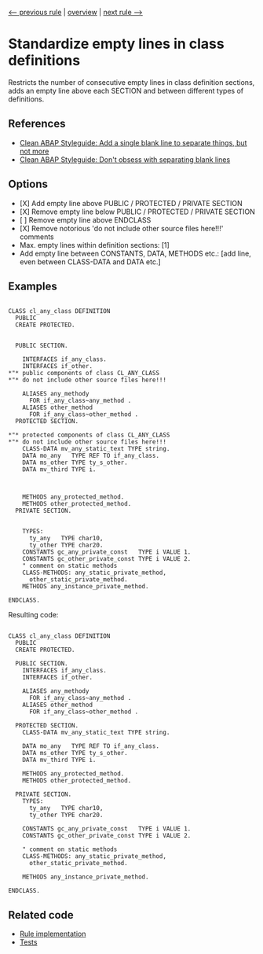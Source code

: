 [<-- previous rule](EmptyLinesOutsideMethodsRule.md) | [overview](../rules.md) | [next rule -->](SpacesInEmptyBracketsRule.md)

# Standardize empty lines in class definitions

Restricts the number of consecutive empty lines in class definition sections, adds an empty line above each SECTION and between different types of definitions.

## References

* [Clean ABAP Styleguide: Add a single blank line to separate things, but not more](https://github.com/SAP/styleguides/blob/main/clean-abap/CleanABAP.md#add-a-single-blank-line-to-separate-things-but-not-more)
* [Clean ABAP Styleguide: Don't obsess with separating blank lines](https://github.com/SAP/styleguides/blob/main/clean-abap/CleanABAP.md#dont-obsess-with-separating-blank-lines)

## Options

* \[X\] Add empty line above PUBLIC / PROTECTED / PRIVATE SECTION
* \[X\] Remove empty line below PUBLIC / PROTECTED / PRIVATE SECTION
* \[ \] Remove empty line above ENDCLASS
* \[X\] Remove notorious 'do not include other source files here\!\!\!' comments
* Max. empty lines within definition sections: \[1\] 
* Add empty line between CONSTANTS, DATA, METHODS etc.: \[add line, even between CLASS-DATA and DATA etc.\]

## Examples


```ABAP

CLASS cl_any_class DEFINITION
  PUBLIC
  CREATE PROTECTED.


  PUBLIC SECTION.

    INTERFACES if_any_class.
    INTERFACES if_other.
*"* public components of class CL_ANY_CLASS
*"* do not include other source files here!!!

    ALIASES any_methody
      FOR if_any_class~any_method .
    ALIASES other_method
      FOR if_any_class~other_method .
  PROTECTED SECTION.

*"* protected components of class CL_ANY_CLASS
*"* do not include other source files here!!!
    CLASS-DATA mv_any_static_text TYPE string.
    DATA mo_any   TYPE REF TO if_any_class.
    DATA ms_other TYPE ty_s_other.
    DATA mv_third TYPE i.



    METHODS any_protected_method.
    METHODS other_protected_method.
  PRIVATE SECTION.


    TYPES:
      ty_any   TYPE char10,
      ty_other TYPE char20.
    CONSTANTS gc_any_private_const   TYPE i VALUE 1.
    CONSTANTS gc_other_private_const TYPE i VALUE 2.
    " comment on static methods
    CLASS-METHODS: any_static_private_method,
      other_static_private_method.
    METHODS any_instance_private_method.

ENDCLASS.
```

Resulting code:

```ABAP

CLASS cl_any_class DEFINITION
  PUBLIC
  CREATE PROTECTED.

  PUBLIC SECTION.
    INTERFACES if_any_class.
    INTERFACES if_other.

    ALIASES any_methody
      FOR if_any_class~any_method .
    ALIASES other_method
      FOR if_any_class~other_method .

  PROTECTED SECTION.
    CLASS-DATA mv_any_static_text TYPE string.

    DATA mo_any   TYPE REF TO if_any_class.
    DATA ms_other TYPE ty_s_other.
    DATA mv_third TYPE i.

    METHODS any_protected_method.
    METHODS other_protected_method.

  PRIVATE SECTION.
    TYPES:
      ty_any   TYPE char10,
      ty_other TYPE char20.

    CONSTANTS gc_any_private_const   TYPE i VALUE 1.
    CONSTANTS gc_other_private_const TYPE i VALUE 2.

    " comment on static methods
    CLASS-METHODS: any_static_private_method,
      other_static_private_method.

    METHODS any_instance_private_method.

ENDCLASS.
```

## Related code

* [Rule implementation](../../com.sap.adt.abapcleaner/src/com/sap/adt/abapcleaner/rules/emptylines/EmptyLinesInClassDefinitionRule.java)
* [Tests](../../test/com.sap.adt.abapcleaner.test/src/com/sap/adt/abapcleaner/rules/emptylines/EmptyLinesInClassDefinitionTest.java)

